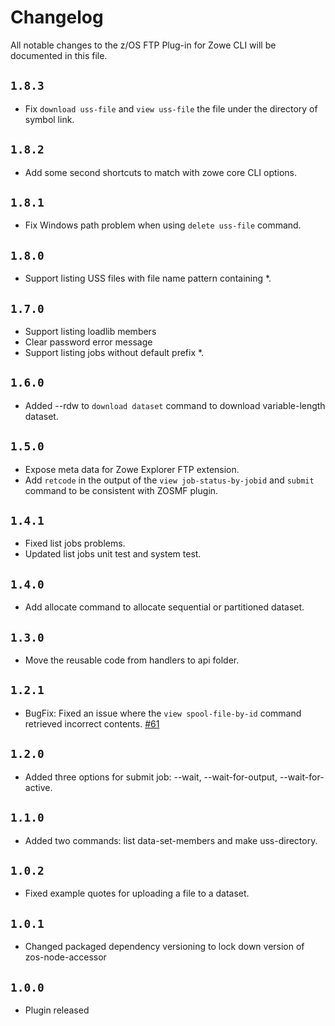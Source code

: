 # Changelog

All notable changes to the z/OS FTP Plug-in for Zowe CLI will be documented in this file.

## `1.8.3`
- Fix `download uss-file` and `view uss-file` the file under the directory of symbol link.

## `1.8.2`
- Add some second shortcuts to match with zowe core CLI options.

## `1.8.1`
- Fix Windows path problem when using `delete uss-file` command.

## `1.8.0`
- Support listing USS files with file name pattern containing *.

## `1.7.0`

- Support listing loadlib members
- Clear password error message
- Support listing jobs without default prefix *.

## `1.6.0`

- Added --rdw to `download dataset` command to download variable-length dataset.

## `1.5.0`

- Expose meta data for Zowe Explorer FTP extension.
- Add `retcode` in the output of the `view job-status-by-jobid` and `submit` command to be consistent with ZOSMF plugin.

## `1.4.1`

- Fixed list jobs problems.
- Updated list jobs unit test and system test.

## `1.4.0`

- Add allocate command to allocate sequential or partitioned dataset.

## `1.3.0`

- Move the reusable code from handlers to api folder.

## `1.2.1`

- BugFix: Fixed an issue where the `view spool-file-by-id` command retrieved incorrect contents. [#61](https://github.com/zowe/zowe-cli-ftp-plugin/issues/61)

## `1.2.0`

- Added three options for submit job: --wait, --wait-for-output, --wait-for-active.

## `1.1.0`

- Added two commands: list data-set-members and make uss-directory.

## `1.0.2`

- Fixed example quotes for uploading a file to a dataset.

## `1.0.1`

- Changed packaged dependency versioning to lock down version of zos-node-accessor

## `1.0.0`

- Plugin released


